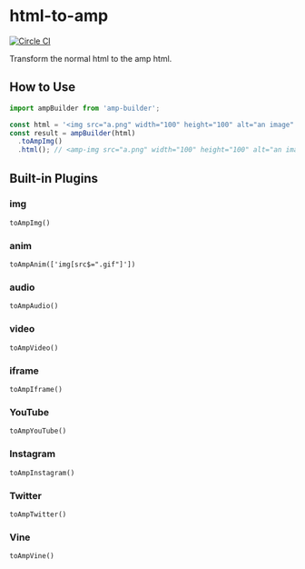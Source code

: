 # html-to-amp

[![Circle CI](https://circleci.ca-tools.org/gh/hara-kazunari/html-to-amp.svg?style=shield)](https://circleci.ca-tools.org/gh/hara-kazunari/html-to-amp)


Transform the normal html to the amp html.

## How to Use

```JavaScript
import ampBuilder from 'amp-builder';

const html = '<img src="a.png" width="100" height="100" alt="an image" />';
const result = ampBuilder(html)
  .toAmpImg()
  .html(); // <amp-img src="a.png" width="100" height="100" alt="an image" />
```

## Built-in Plugins

### img
```
toAmpImg()
```

### anim
```
toAmpAnim(['img[src$=".gif"]'])
```

### audio
```
toAmpAudio()
```

### video
```
toAmpVideo()
```

### iframe
```
toAmpIframe()
```

### YouTube
```
toAmpYouTube()
```

### Instagram
```
toAmpInstagram()
```

### Twitter
```
toAmpTwitter()
```

### Vine
```
toAmpVine()
```
